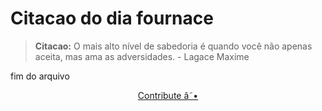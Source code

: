 # Citacao do dia fournace

> **Citacao:** O mais alto nível de sabedoria é quando você não apenas aceita, mas ama as adversidades. - Lagace Maxime

fim do arquivo

<watermark-footer>
<p align="center">
  <a href="https://github.com/ruisuan/ruisuan/blob/main/contribute.md">Contribute â˜•</a>
</p>
</watermark-footer>
